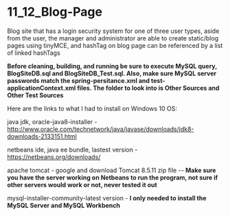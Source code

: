 # 11_12_Blog-Page
Blog site that has a login security system for one of three user types, aside from the user, the manager and administrator are able to create static/blog pages using tinyMCE, and hashTag on blog page can be referenced by a list of linked hashTags

**Before cleaning, building, and running be sure to execute MySQL query, BlogSiteDB.sql and BlogSiteDB_Test.sql. Also, make sure MySQL server passwords match the spring-persitance.xml and test-applicationContext.xml files. The folder to look into is Other Sources and Other Test Sources**

Here are the links to what I had to install on Windows 10 OS:

java jdk, oracle-java8-installer - http://www.oracle.com/technetwork/java/javase/downloads/jdk8-downloads-2133151.html

netbeans ide, java ee bundle, lastest version - https://netbeans.org/downloads/

apache tomcat - google and download Tomcat 8.5.11 zip file -- **Make sure you have the server working on Netbeans to run the program, not sure if other servers would work or not, never tested it out**

mysql-installer-community-latest version -  **I only needed to install the MySQL Server and MySQL Workbench**

